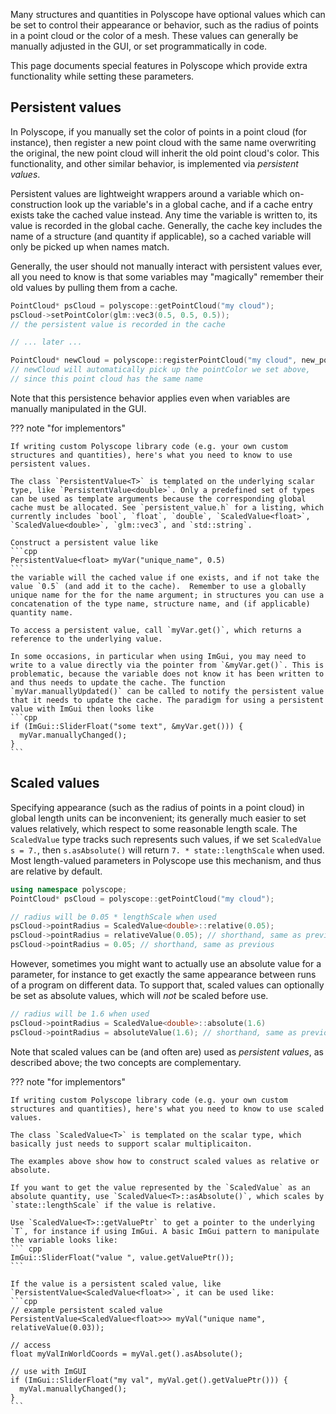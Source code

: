 Many structures and quantities in Polyscope have optional values which can be set to control their appearance or behavior, such as the radius of points in a point cloud or the color of a mesh. These values can generally be manually adjusted in the GUI, or set programmatically in code.

This page documents special features in Polyscope which provide extra functionality while setting these parameters.


## Persistent values

In Polyscope, if you manually set the color of points in a point cloud (for instance), then register a new point cloud with the same name overwriting the original, the new point cloud will inherit the old point cloud's color. This functionality, and other similar behavior, is implemented via _persistent values_.

Persistent values are lightweight wrappers around a variable which on-construction look up the variable's in a global cache, and if a cache entry exists take the cached value instead. Any time the variable is written to, its value is recorded in the global cache. Generally, the cache key includes the name of a structure (and quantity if applicable), so a cached variable will only be picked up when names match.

Generally, the user should not manually interact with persistent values ever, all you need to know is that some variables may "magically" remember their old values by pulling them from a cache.
```cpp
PointCloud* psCloud = polyscope::getPointCloud("my cloud");
psCloud->setPointColor(glm::vec3(0.5, 0.5, 0.5));  
// the persistent value is recorded in the cache

// ... later ...

PointCloud* newCloud = polyscope::registerPointCloud("my cloud", new_points);
// newCloud will automatically pick up the pointColor we set above, 
// since this point cloud has the same name
```
Note that this persistence behavior applies even when variables are manually manipulated in the GUI.

??? note "for implementors"

    If writing custom Polyscope library code (e.g. your own custom structures and quantities), here's what you need to know to use persistent values.

    The class `PersistentValue<T>` is templated on the underlying scalar type, like `PersistentValue<double>`. Only a predefined set of types can be used as template arguments because the corresponding global cache must be allocated. See `persistent_value.h` for a listing, which currently includes `bool`, `float`, `double`, `ScaledValue<float>`, `ScaledValue<double>`, `glm::vec3`, and `std::string`.

    Construct a persistent value like
    ```cpp
    PersistentValue<float> myVar("unique_name", 0.5)
    ```
    the variable will the cached value if one exists, and if not take the value `0.5` (and add it to the cache).  Remember to use a globally unique name for the for the name argument; in structures you can use a concatenation of the type name, structure name, and (if applicable) quantity name.

    To access a persistent value, call `myVar.get()`, which returns a reference to the underlying value.

    In some occasions, in particular when using ImGui, you may need to write to a value directly via the pointer from `&myVar.get()`. This is problematic, because the variable does not know it has been written to and thus needs to update the cache. The function `myVar.manuallyUpdated()` can be called to notify the persistent value that it needs to update the cache. The paradigm for using a persistent value with ImGui then looks like
    ```cpp
    if (ImGui::SliderFloat("some text", &myVar.get())) {
      myVar.manuallyChanged();
    }
    ```

## Scaled values

Specifying appearance (such as the radius of points in a point cloud) in global length units can be inconvenient; its generally much easier to set values relatively, which respect to some reasonable length scale.
The `ScaledValue` type tracks such represents such values, if we set `ScaledValue s = 7.`, then `s.asAbsolute()` will return `7. * state::lengthScale` when used.
Most length-valued parameters in Polyscope use this mechanism, and thus are relative by default.

```cpp
using namespace polyscope;
PointCloud* psCloud = polyscope::getPointCloud("my cloud");

// radius will be 0.05 * lengthScale when used
psCloud->pointRadius = ScaledValue<double>::relative(0.05); 
psCloud->pointRadius = relativeValue(0.05); // shorthand, same as previous
psCloud->pointRadius = 0.05; // shorthand, same as previous
```

However, sometimes you might want to actually use an absolute value for a parameter, for instance to get exactly the same appearance between runs of a program on different data. To support that, scaled values can optionally be set as absolute values, which will _not_ be scaled before use.

```cpp
// radius will be 1.6 when used
psCloud->pointRadius = ScaledValue<double>::absolute(1.6) 
psCloud->pointRadius = absoluteValue(1.6); // shorthand, same as previous
```

Note that scaled values can be (and often are) used as _persistent values_, as described above; the two concepts are complementary. 

??? note "for implementors"

    If writing custom Polyscope library code (e.g. your own custom structures and quantities), here's what you need to know to use scaled values.

    The class `ScaledValue<T>` is templated on the scalar type, which basically just needs to support scalar multiplicaiton.

    The examples above show how to construct scaled values as relative or absolute.

    If you want to get the value represented by the `ScaledValue` as an absolute quantity, use `ScaledValue<T>::asAbsolute()`, which scales by `state::lengthScale` if the value is relative.

    Use `ScaledValue<T>::getValuePtr` to get a pointer to the underlying `T`, for instance if using ImGui. A basic ImGui pattern to manipulate the variable looks like:
    ``` cpp
    ImGui::SliderFloat("value ", value.getValuePtr());
    ```

    If the value is a persistent scaled value, like `PersistentValue<ScaledValue<float>>`, it can be used like:
    ```cpp
    // example persistent scaled value
    PersistentValue<ScaledValue<float>>> myVal("unique name", relativeValue(0.03));

    // access
    float myValInWorldCoords = myVal.get().asAbsolute();
    
    // use with ImGUI
    if (ImGui::SliderFloat("my val", myVal.get().getValuePtr())) {
      myVal.manuallyChanged();
    }
    ```
